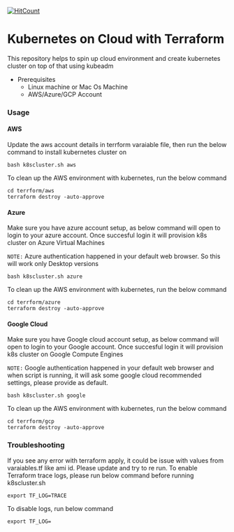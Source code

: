 [![HitCount](http://hits.dwyl.com/angudadevops/k8s-on-cloud.svg)](http://hits.dwyl.com/angudadevops/k8s-on-cloud)

<h1> Kubernetes on Cloud with Terraform </h1> 

This repository helps to spin up cloud environment and create kubernetes cluster on top of that using kubeadm

- Prerequisites
  - Linux machine or Mac Os Machine
  - AWS/Azure/GCP Account

### Usage

#### AWS
Update the aws account details in terrform varaiable file, then run the below command to install kubernetes cluster on 

```
bash k8scluster.sh aws
```

To clean up the AWS environment with kubernetes, run the below command

```
cd terrform/aws
terraform destroy -auto-approve
```

#### Azure
Make sure you have azure account setup, as below command will open to login to your azure account. Once succesful login it will provision k8s cluster on Azure Virtual Machines

`NOTE:` Azure  authentication happened in your default web browser. So this will work only Desktop versions
```
bash k8scluster.sh azure
```

To clean up the AWS environment with kubernetes, run the below command

```
cd terrform/azure
terraform destroy -auto-approve 
```

#### Google Cloud
Make sure you have Google cloud account setup, as below command will open to login to your Google account. Once succesful login it will provision k8s cluster on Google Compute Engines

`NOTE:` Google authentication happened in your default web browser and when script is running, it will ask some google cloud recommended settings, please provide as default. 

```
bash k8scluster.sh google
```

To clean up the AWS environment with kubernetes, run the below command

```
cd terrform/gcp
terraform destroy -auto-approve
```                         

### Troubleshooting

If you see any error with terraform apply, it could be issue with values from varaiables.tf like ami id. Please update and try to re run. To enable Terraform trace logs, please run below command before running k8scluster.sh
```
export TF_LOG=TRACE
```

To disable logs, run below command
```
export TF_LOG=
```
